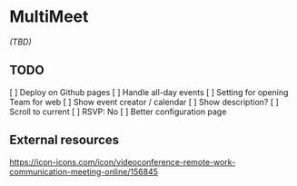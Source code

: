 # MultiMeet
_(TBD)_


## TODO
[ ] Deploy on Github pages
[ ] Handle all-day events
[ ] Setting for opening Team for web
[ ] Show event creator / calendar
[ ] Show description?
[ ] Scroll to current
[ ] RSVP: No
[ ] Better configuration page

## External resources
https://icon-icons.com/icon/videoconference-remote-work-communication-meeting-online/156845